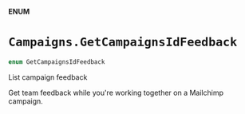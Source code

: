 **ENUM**

# `Campaigns.GetCampaignsIdFeedback`

```swift
enum GetCampaignsIdFeedback
```

List campaign feedback

Get team feedback while you're working together on a Mailchimp campaign.
